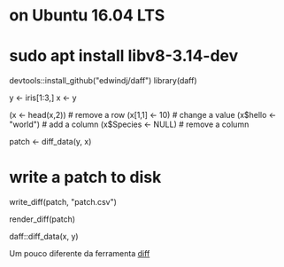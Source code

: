 # on Ubuntu 16.04 LTS
# sudo apt install libv8-3.14-dev

devtools::install_github("edwindj/daff")
library(daff)

y <- iris[1:3,]
x <- y

(x <- head(x,2)) # remove a row
(x[1,1] <- 10) # change a value
(x$hello <- "world")  # add a column
(x$Species <- NULL) # remove a column

patch <- diff_data(y, x)

# write a patch to disk
write_diff(patch, "patch.csv")

render_diff(patch)

daff::diff_data(x, y)

Um pouco diferente da ferramenta [diff](https://www.gnu.org/software/diffutils/) 
